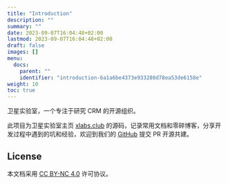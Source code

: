 ```yaml
---
title: "Introduction"
description: ""
summary: ""
date: 2023-09-07T16:04:48+02:00
lastmod: 2023-09-07T16:04:48+02:00
draft: false
images: []
menu:
  docs:
    parent: ""
    identifier: "introduction-6a1a6be4373e933280d78ea53de6158e"
weight: 10
toc: true
---
```


卫星实验室，一个专注于研究 CRM 的开源组织。

此项目为卫星实验室主页 [xlabs.club][] 的源码，记录常用文档和零碎博客，分享开发过程中遇到的坑和经验，欢迎到我们的 [GitHub](https://github.com/xlabs-club/xlabs-club.github.io) 提交 PR 开源共建。

## License

本文档采用 [CC BY-NC 4.0][] 许可协议。

[xlabs.club]: https://www.xlabs.club
[CC BY-NC 4.0]: https://creativecommons.org/licenses/by-nc/4.0/
